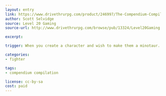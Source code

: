```yaml
---
layout: entry
link: https://www.drivethrurpg.com/product/246997/The-Compendium-Compilation--A-Dungeon-World-Supplement
author: Scott Selvidge
source: Level 20 Gaming
source-url: http://www.drivethrurpg.com/browse/pub/13324/Level20Gaming

excerpt:

trigger: When you create a character and wish to make them a minotaur...

categories:
- fighter

tags:
- compendium compilation

license: cc-by-sa
cost: paid
---
```

